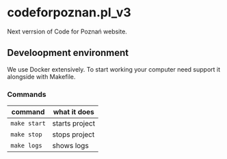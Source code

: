 # codeforpoznan.pl_v3
Next verrsion of Code for Poznań website.

## Develoopment environment
We use Docker extensively. To start working your computer need support it alongside with Makefile.

### Commands
| command      | what it does   |
|--------------|----------------|
| `make start` | starts project |
| `make stop`  | stops project  |
| `make logs`  | shows logs     |
